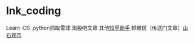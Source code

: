 # Ink\_coding
Learn iOS ,python抓取雪球 淘股吧文章 
其他[知乎助手][1] 抓微信（传送门文章）[山石观市][2]  

[1]:	https://github.com/YaoZeyuan/ZhihuHelp
[2]:	https://pan.baidu.com/s/1bQFQFG